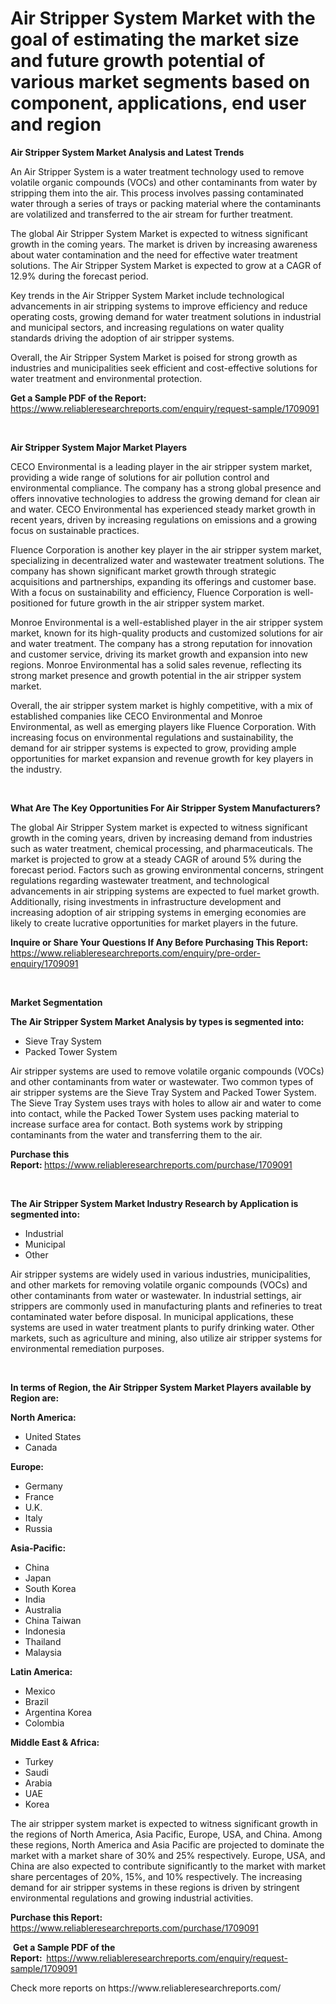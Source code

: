 <p><h1>Air Stripper System Market with the goal of estimating the market size and future growth potential of various market segments based on component, applications, end user and region</h1></p><p><strong>Air Stripper System Market Analysis and Latest Trends</strong></p>
<p><p>An Air Stripper System is a water treatment technology used to remove volatile organic compounds (VOCs) and other contaminants from water by stripping them into the air. This process involves passing contaminated water through a series of trays or packing material where the contaminants are volatilized and transferred to the air stream for further treatment.</p><p>The global Air Stripper System Market is expected to witness significant growth in the coming years. The market is driven by increasing awareness about water contamination and the need for effective water treatment solutions. The Air Stripper System Market is expected to grow at a CAGR of 12.9% during the forecast period.</p><p>Key trends in the Air Stripper System Market include technological advancements in air stripping systems to improve efficiency and reduce operating costs, growing demand for water treatment solutions in industrial and municipal sectors, and increasing regulations on water quality standards driving the adoption of air stripper systems.</p><p>Overall, the Air Stripper System Market is poised for strong growth as industries and municipalities seek efficient and cost-effective solutions for water treatment and environmental protection.</p></p>
<p><strong>Get a Sample PDF of the Report:&nbsp;</strong> <a href="https://www.reliableresearchreports.com/enquiry/request-sample/1709091">https://www.reliableresearchreports.com/enquiry/request-sample/1709091</a></p>
<p>&nbsp;</p>
<p><strong>Air Stripper System Major Market Players</strong></p>
<p><p>CECO Environmental is a leading player in the air stripper system market, providing a wide range of solutions for air pollution control and environmental compliance. The company has a strong global presence and offers innovative technologies to address the growing demand for clean air and water. CECO Environmental has experienced steady market growth in recent years, driven by increasing regulations on emissions and a growing focus on sustainable practices.</p><p>Fluence Corporation is another key player in the air stripper system market, specializing in decentralized water and wastewater treatment solutions. The company has shown significant market growth through strategic acquisitions and partnerships, expanding its offerings and customer base. With a focus on sustainability and efficiency, Fluence Corporation is well-positioned for future growth in the air stripper system market.</p><p>Monroe Environmental is a well-established player in the air stripper system market, known for its high-quality products and customized solutions for air and water treatment. The company has a strong reputation for innovation and customer service, driving its market growth and expansion into new regions. Monroe Environmental has a solid sales revenue, reflecting its strong market presence and growth potential in the air stripper system market.</p><p>Overall, the air stripper system market is highly competitive, with a mix of established companies like CECO Environmental and Monroe Environmental, as well as emerging players like Fluence Corporation. With increasing focus on environmental regulations and sustainability, the demand for air stripper systems is expected to grow, providing ample opportunities for market expansion and revenue growth for key players in the industry.</p></p>
<p>&nbsp;</p>
<p><strong>What Are The Key Opportunities For Air Stripper System Manufacturers?</strong></p>
<p><p>The global Air Stripper System market is expected to witness significant growth in the coming years, driven by increasing demand from industries such as water treatment, chemical processing, and pharmaceuticals. The market is projected to grow at a steady CAGR of around 5% during the forecast period. Factors such as growing environmental concerns, stringent regulations regarding wastewater treatment, and technological advancements in air stripping systems are expected to fuel market growth. Additionally, rising investments in infrastructure development and increasing adoption of air stripping systems in emerging economies are likely to create lucrative opportunities for market players in the future.</p></p>
<p><strong>Inquire or Share Your Questions If Any Before Purchasing This Report:</strong> <a href="https://www.reliableresearchreports.com/enquiry/pre-order-enquiry/1709091">https://www.reliableresearchreports.com/enquiry/pre-order-enquiry/1709091</a></p>
<p>&nbsp;</p>
<p><strong>Market Segmentation</strong></p>
<p><strong>The Air Stripper System Market Analysis by types is segmented into:</strong></p>
<p><ul><li>Sieve Tray System</li><li>Packed Tower System</li></ul></p>
<p><p>Air stripper systems are used to remove volatile organic compounds (VOCs) and other contaminants from water or wastewater. Two common types of air stripper systems are the Sieve Tray System and Packed Tower System. The Sieve Tray System uses trays with holes to allow air and water to come into contact, while the Packed Tower System uses packing material to increase surface area for contact. Both systems work by stripping contaminants from the water and transferring them to the air.</p></p>
<p><strong>Purchase this Report:&nbsp;</strong><a href="https://www.reliableresearchreports.com/purchase/1709091">https://www.reliableresearchreports.com/purchase/1709091</a></p>
<p>&nbsp;</p>
<p><strong>The Air Stripper System Market Industry Research by Application is segmented into:</strong></p>
<p><ul><li>Industrial</li><li>Municipal</li><li>Other</li></ul></p>
<p><p>Air stripper systems are widely used in various industries, municipalities, and other markets for removing volatile organic compounds (VOCs) and other contaminants from water or wastewater. In industrial settings, air strippers are commonly used in manufacturing plants and refineries to treat contaminated water before disposal. In municipal applications, these systems are used in water treatment plants to purify drinking water. Other markets, such as agriculture and mining, also utilize air stripper systems for environmental remediation purposes.</p></p>
<p>&nbsp;</p>
<p><strong>In terms of Region, the Air Stripper System Market Players available by Region are:</strong></p>
<p>
    <p> <strong> North America: </strong>
        <ul>
            <li>United States</li>
            <li>Canada</li>
        </ul>
        </p> 
    <p> <strong> Europe: </strong>
        <ul>
            <li>Germany</li>
            <li>France</li>
            <li>U.K.</li>
            <li>Italy</li>
            <li>Russia</li>
        </ul>
        </p> 
    <p> <strong> Asia-Pacific: </strong>
        <ul>
            <li>China</li>
            <li>Japan</li>
            <li>South Korea</li>
            <li>India</li>
            <li>Australia</li>
            <li>China Taiwan</li>
            <li>Indonesia</li>
            <li>Thailand</li>
            <li>Malaysia</li>
        </ul>
        </p> 
    <p> <strong> Latin America: </strong>
        <ul>
            <li>Mexico</li>
            <li>Brazil</li>
            <li>Argentina Korea</li>
            <li>Colombia</li>
        </ul>
        </p> 
    <p> <strong> Middle East & Africa: </strong>
        <ul>
            <li>Turkey</li>
            <li>Saudi</li>
            <li>Arabia</li>
            <li>UAE</li>
            <li>Korea</li>
        </ul>
    </p>
    </p>
<p><p>The air stripper system market is expected to witness significant growth in the regions of North America, Asia Pacific, Europe, USA, and China. Among these regions, North America and Asia Pacific are projected to dominate the market with a market share of 30% and 25% respectively. Europe, USA, and China are also expected to contribute significantly to the market with market share percentages of 20%, 15%, and 10% respectively. The increasing demand for air stripper systems in these regions is driven by stringent environmental regulations and growing industrial activities.</p></p>
<p><strong>Purchase this Report: </strong><a href="https://www.reliableresearchreports.com/purchase/1709091">https://www.reliableresearchreports.com/purchase/1709091</a></p>
<p>&nbsp;<strong>Get a Sample PDF of the Report:&nbsp;&nbsp;</strong><a href="https://www.reliableresearchreports.com/enquiry/request-sample/1709091">https://www.reliableresearchreports.com/enquiry/request-sample/1709091</a></p>
<p><strong></strong></p>
<p>Check more reports on https://www.reliableresearchreports.com/</p>